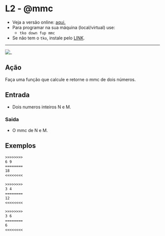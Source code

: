 # L2 - @mmc

- Veja a versão online: [aqui.](https://github.com/qxcodefup/arcade/blob/master/base/mmc/Readme.md)
- Para programar na sua máquina (local/virtual) use:
  - `tko down fup mmc`
- Se não tem o `tko`, instale pelo [LINK](https://github.com/senapk/tko).

---

![_](https://raw.githubusercontent.com/qxcodefup/arcade/master/base/mmc/cover.jpg)

## Ação

Faça uma função que calcule e retorne o mmc de dois números.  

## Entrada

* Dois numeros inteiros N e M.

### Saida

* O mmc de N e M.

## Exemplos

``` txt
>>>>>>>>
6 9
========
18
<<<<<<<<

>>>>>>>>
3 4
========
12
<<<<<<<<

>>>>>>>>
3 6
========
6
<<<<<<<<
```
